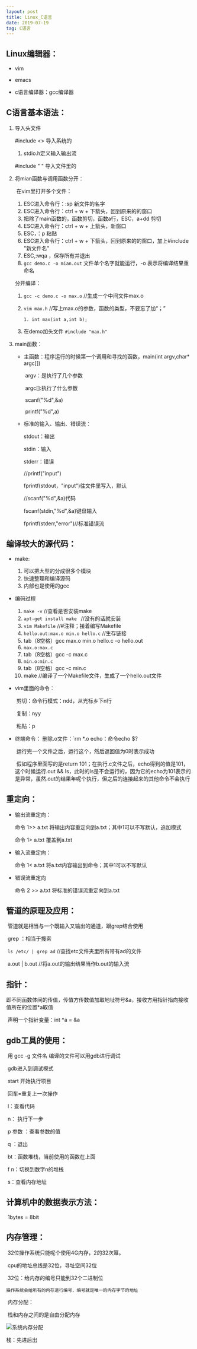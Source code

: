 ```yaml
---
layout: post
title: Linux_C语言
date: 2019-07-19
tag: C语言
---
```


## Linux编辑器：

* vim 

* emacs

* c语言编译器：gcc编译器

## C语言基本语法：

1. 导入头文件

   #include <> 导入系统的

   1. stdio.h定义输入输出流

   #include " " 导入文件里的

2. 将mian函数与调用函数分开：

   ​	在vim里打开多个文件：

   1. ESC进入命令行：:sp 新文件的名字
     2. ESC进入命令行：ctrl + w + 下箭头，回到原来的的窗口
     3. 把除了main函数的，函数剪切，函数a行，ESC，a+dd 剪切
     4. ESC进入命令行：ctrl + w + 上箭头，新窗口
     5. ESC，：p 粘贴
     6. ESC进入命令行：ctrl + w + 下箭头，回到原来的的窗口，加上#include "新文件名"
     7. ESC,:wqa ，保存所有并退出
     8. `gcc demo.c -o mian.out` 文件单个名字就能运行，-o 表示将编译结果重命名

   分开编译：
   1. `gcc -c demo.c -o max.o`	//生成一个中间文件max.o
   
     2. `vim max.h` //写上max.o的参数，函数的类型，不要忘了加“；”
   
        	1. int max(int a,int b);
   
     3. 在demo加头文件 `#include "max.h"`
   
3. main函数：
   
   * 主函数：程序运行的时候第一个调用和寻找的函数，main(int argv,char* argc[])
   
     ​	argv：是执行了几个参数
   
     ​	argc[]:执行了什么参数
   
     ​	scanf("%d",&a)
   
     ​	printf("%d",a)
   
   * 标准的输入、输出、错误流：
   
     stdout：输出
   
     stdin：输入
   
      stderr：错误
   
     //printf("input")
   
     fprintf(stdout，"input")往文件里写入，默认
   
     //scanf("%d",&a)代码
   
     fscanf(stdin,"%d",&a)键盘输入
   
     fprintf(stderr,"error")//标准错误流
   

## 编译较大的源代码：

 + make:
   1. 可以把大型的分成很多个模块			
   2. 快速整理和编译源码
   3. 内部也是使用的gcc

+ 编码过程
  1. `make -v` //查看是否安装make
  2. `apt-get install make ` //没有的话就安装
  3.  `vim Makefile` //#注释；接着编写Makefile
  4. `hello.out:max.o min.o hello.c` //生存链接		
  5. tab（8空格）gcc max.o min.o hello.c -o hello.out
  6. `max.o:max.c`
  7. tab（8空格）gcc -c max.c
  8. `min.o:min.c`
  9. tab（8空格）gcc -c min.c
  10. make //编译了一个Makefile文件，生成了一个hello.out文件

* vim里面的命令：

  ​	剪切：命令行模式：ndd，从光标乡下n行

  ​	复制：nyy

  ​	粘贴：p

* 终端命令：
  删除.o文件：`rm *.o
  echo：命令echo $?

  ​		运行完一个文件之后，运行这个，然后返回值为0时表示成功

  ​		假如程序里面写的是return 101；在执行.c文件之后，echo得到的值是101，这个时候运行.out && ls，此时的ls是不会运行的，因为它的echo为101表示的是异常，虽然.out的结果年呢个执行，但之后的连接起来的其他命令不会执行



## 重定向：

* 输出流重定向：

  命令 1>> a.txt 将输出内容重定向到a.txt；其中1可以不写默认，追加模式

  命令 1> a.txt 	覆盖到a.txt

* 输入流重定向：

  命令 1< a.txt 将a.txt内容输出到命令；其中1可以不写默认

* 错误流重定向

  命令 2 >> a.txt 将标准的错误流重定向到a.txt  

## 管道的原理及应用：

​	管道就是相当与一个既输入又输出的通道，跟grep结合使用

​	grep ：相当于搜索

​	`ls /etc/ | grep ad`	//查找etc文件夹里所有带有ad的文件

​	a.out | b.out	//将a.out的输出结果当作b.out的输入流

## 指针：

​	即不同函数体间的传值，传值方传数值加取地址符号&a，接收方用指针指向接收值所在的位置*a取值

​	声明一个指针变量：int *a = &a

## gdb工具的使用：

​	用 gcc -g 文件名 编译的文件可以用gdb进行调试

​	gdb进入到调试模式

​	start 开始执行项目

​	回车=重复上一次操作

​	l：查看代码

​	n： 执行下一步

​	p 参数 ：查看参数的值

​	q ：退出

​	bt：函数堆栈，当前使用的函数在上面

​	f n：切换到数字n的堆栈

​	s：查看内存地址 



## 计算机中的数据表示方法：

​	1bytes = 8bit

## 内存管理：

​	32位操作系统只能呢个使用4G内存，2的32次幂。

​		cpu的地址总线是32位，寻址空间32位	

​		32位：给内存的编号只能到32个二进制位

 	操作系统会给所有的内存进行编号，编号就是唯一的内存字节的地址

​	内存分配：

​		栈和内存之间的是自由分配内存

![**系统内存分配**](/home/k/图片/系统内存分配.png)

栈：先进后出

 